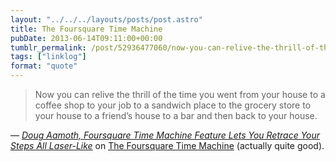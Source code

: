 ```yaml
---
layout: "../../../layouts/posts/post.astro"
title: The Foursquare Time Machine
pubDate: 2013-06-14T09:11:00+00:00
tumblr_permalink: /post/52936477060/now-you-can-relive-the-thrill-of-the-time-you-went
tags: ["linklog"]
format: "quote"
---
```


> Now you can relive the thrill of the time you went from your house to a coffee shop to your job to a sandwich place to the grocery store to your house to a friend’s house to a bar and then back to your house.

— <cite>[Doug Aamoth, _Foursquare Time Machine Feature Lets You Retrace Your Steps All Laser-Like_](http://techland.time.com/2013/06/13/foursquare-time-machine-feature-lets-you-retrace-your-steps-all-laser-like/)</cite> on <a href="https://foursquare.com/timemachine">The Foursquare Time Machine</a> (actually quite good).
